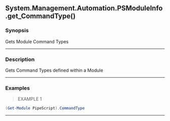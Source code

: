 System.Management.Automation.PSModuleInfo.get_CommandType()
-----------------------------------------------------------




### Synopsis
Gets Module Command Types



---


### Description

Gets Command Types defined within a Module



---


### Examples
> EXAMPLE 1

```PowerShell
(Get-Module PipeScript).CommandType
```


---
